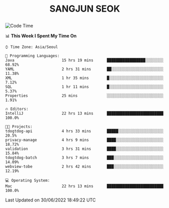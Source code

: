 <h1>
 <p align="center">
   SANGJUN SEOK
 </p>
</h1>

<!--START_SECTION:waka-->
![Code Time](http://img.shields.io/badge/Code%20Time-0%20secs-blue)

📊 **This Week I Spent My Time On** 

```text
⌚︎ Time Zone: Asia/Seoul

💬 Programming Languages: 
Java                     15 hrs 19 mins      █████████████████░░░░░░░░   68.92% 
YAML                     2 hrs 31 mins       ██░░░░░░░░░░░░░░░░░░░░░░░   11.38% 
XML                      1 hr 35 mins        █░░░░░░░░░░░░░░░░░░░░░░░░   7.12% 
SQL                      1 hr 11 mins        █░░░░░░░░░░░░░░░░░░░░░░░░   5.37% 
Properties               25 mins             ░░░░░░░░░░░░░░░░░░░░░░░░░   1.91%

🔥 Editors: 
IntelliJ                 22 hrs 13 mins      █████████████████████████   100.0%

🐱‍💻 Projects: 
tdogtdog-api             4 hrs 33 mins       █████░░░░░░░░░░░░░░░░░░░░   20.5% 
privacy-manage           4 hrs 9 mins        ████░░░░░░░░░░░░░░░░░░░░░   18.72% 
validation               3 hrs 31 mins       ████░░░░░░░░░░░░░░░░░░░░░   15.84% 
tdogtdog-batch           3 hrs 7 mins        ███░░░░░░░░░░░░░░░░░░░░░░   14.09% 
webview-tobe             2 hrs 42 mins       ███░░░░░░░░░░░░░░░░░░░░░░   12.19%

💻 Operating System: 
Mac                      22 hrs 13 mins      █████████████████████████   100.0%

```


 Last Updated on 30/06/2022 18:49:22 UTC
<!--END_SECTION:waka-->
